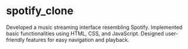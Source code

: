 # spotify_clone
Developed a music streaming interface resembling Spotify. Implemented basic functionalities using HTML, CSS, and JavaScript. Designed user-friendly features for easy navigation and playback.
